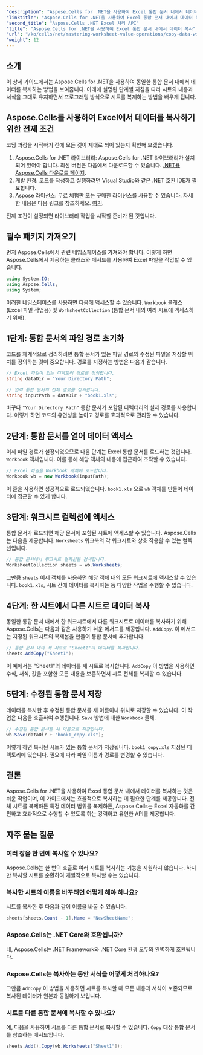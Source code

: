 ```yaml
---
"description": "Aspose.Cells for .NET을 사용하여 Excel 통합 문서 내에서 데이터를 효율적으로 복사하는 방법을 알아보세요. 이 단계별 가이드를 따라 시트를 쉽게 복제하고, 데이터를 전송하고, Excel 파일을 손쉽게 관리하세요."
"linktitle": "Aspose.Cells for .NET을 사용하여 Excel 통합 문서 내에서 데이터 복사"
"second_title": "Aspose.Cells .NET Excel 처리 API"
"title": "Aspose.Cells for .NET을 사용하여 Excel 통합 문서 내에서 데이터 복사"
"url": "/ko/cells/net/mastering-worksheet-value-operations/copy-data-within-excel-workbook/"
"weight": 12
---
```


## 소개

이 상세 가이드에서는 Aspose.Cells for .NET을 사용하여 동일한 통합 문서 내에서 데이터를 복사하는 방법을 보여줍니다. 아래에 설명된 단계별 지침을 따라 시트의 내용과 서식을 그대로 유지하면서 프로그래밍 방식으로 시트를 복제하는 방법을 배우게 됩니다.

## Aspose.Cells를 사용하여 Excel에서 데이터를 복사하기 위한 전제 조건

코딩 과정을 시작하기 전에 모든 것이 제대로 되어 있는지 확인해 보겠습니다.

1. Aspose.Cells for .NET 라이브러리: Aspose.Cells for .NET 라이브러리가 설치되어 있어야 합니다. 최신 버전은 다음에서 다운로드할 수 있습니다. [.NET용 Aspose.Cells 다운로드 페이지](https://releases.aspose.com/cells/net/).
2. 개발 환경: 코드를 작성하고 실행하려면 Visual Studio와 같은 .NET 호환 IDE가 필요합니다.
3. Aspose 라이선스: 무료 체험판 또는 구매한 라이선스를 사용할 수 있습니다. 자세한 내용은 다음 링크를 참조하세요. [여기](https://purchase.aspose.com/temporary-license/).

전제 조건이 설정되면 라이브러리 작업을 시작할 준비가 된 것입니다.

## 필수 패키지 가져오기

먼저 Aspose.Cells에서 관련 네임스페이스를 가져와야 합니다. 이렇게 하면 Aspose.Cells에서 제공하는 클래스와 메서드를 사용하여 Excel 파일을 작업할 수 있습니다.

```csharp
using System.IO;
using Aspose.Cells;
using System;
```

이러한 네임스페이스를 사용하면 다음에 액세스할 수 있습니다. `Workbook` 클래스(Excel 파일 작업용) 및 `WorksheetCollection` (통합 문서 내의 여러 시트에 액세스하기 위해).

## 1단계: 통합 문서의 파일 경로 초기화

코드를 체계적으로 정리하려면 통합 문서가 있는 파일 경로와 수정된 파일을 저장할 위치를 정의하는 것이 중요합니다. 경로를 지정하는 방법은 다음과 같습니다.

```csharp
// Excel 파일이 있는 디렉토리 경로를 정의합니다.
string dataDir = "Your Directory Path";

// 입력 통합 문서의 전체 경로를 정의합니다.
string inputPath = dataDir + "book1.xls";
```

바꾸다 `"Your Directory Path"` 통합 문서가 포함된 디렉터리의 실제 경로를 사용합니다. 이렇게 하면 코드의 유연성을 높이고 경로를 효과적으로 관리할 수 있습니다.

## 2단계: 통합 문서를 열어 데이터 액세스

이제 파일 경로가 설정되었으므로 다음 단계는 Excel 통합 문서를 로드하는 것입니다. `Workbook` 객체입니다. 이를 통해 해당 객체의 내용에 접근하여 조작할 수 있습니다.

```csharp
// Excel 파일을 Workbook 개체에 로드합니다.
Workbook wb = new Workbook(inputPath);
```

이 줄을 사용하면 성공적으로 로드되었습니다. `book1.xls` 으로 `wb` 객체를 만들어 데이터에 접근할 수 있게 합니다.

## 3단계: 워크시트 컬렉션에 액세스

통합 문서가 로드되면 해당 문서에 포함된 시트에 액세스할 수 있습니다. Aspose.Cells는 다음을 제공합니다. `Worksheets` 워크북의 각 워크시트와 상호 작용할 수 있는 컬렉션입니다.

```csharp
// 통합 문서에서 워크시트 컬렉션을 검색합니다.
WorksheetCollection sheets = wb.Worksheets;
```

그만큼 `sheets` 이제 객체를 사용하면 해당 객체 내의 모든 워크시트에 액세스할 수 있습니다. `book1.xls`, 시트 간에 데이터를 복사하는 등 다양한 작업을 수행할 수 있습니다.

## 4단계: 한 시트에서 다른 시트로 데이터 복사

동일한 통합 문서 내에서 한 워크시트에서 다른 워크시트로 데이터를 복사하기 위해 Aspose.Cells는 다음과 같은 사용하기 쉬운 메서드를 제공합니다. `AddCopy`. 이 메서드는 지정된 워크시트의 복제본을 만들어 통합 문서에 추가합니다.

```csharp
// 통합 문서 내의 새 시트로 "Sheet1"의 데이터를 복사합니다.
sheets.AddCopy("Sheet1");
```

이 예에서는 "Sheet1"의 데이터를 새 시트로 복사합니다. `AddCopy` 이 방법을 사용하면 수식, 서식, 값을 포함한 모든 내용을 보존하면서 시트 전체를 복제할 수 있습니다.

## 5단계: 수정된 통합 문서 저장

데이터를 복사한 후 수정된 통합 문서를 새 이름이나 위치로 저장할 수 있습니다. 이 작업은 다음을 호출하여 수행됩니다. `Save` 방법에 대한 `Workbook` 물체.

```csharp
// 수정된 통합 문서를 새 이름으로 저장합니다.
wb.Save(dataDir + "book1_copy.xls");
```

이렇게 하면 복사된 시트가 있는 통합 문서가 저장됩니다. `book1_copy.xls` 지정된 디렉토리에 있습니다. 필요에 따라 파일 이름과 경로를 변경할 수 있습니다.

## 결론

Aspose.Cells for .NET을 사용하여 Excel 통합 문서 내에서 데이터를 복사하는 것은 쉬운 작업이며, 이 가이드에서는 효율적으로 복사하는 데 필요한 단계를 제공합니다. 전체 시트를 복제하든 특정 데이터 범위를 복제하든, Aspose.Cells는 Excel 자동화를 간편하고 효과적으로 수행할 수 있도록 하는 강력하고 유연한 API를 제공합니다.

## 자주 묻는 질문

### 여러 장을 한 번에 복사할 수 있나요?

Aspose.Cells는 한 번의 호출로 여러 시트를 복사하는 기능을 지원하지 않습니다. 하지만 복사할 시트를 순환하여 개별적으로 복사할 수는 있습니다.

### 복사한 시트의 이름을 바꾸려면 어떻게 해야 하나요?

시트를 복사한 후 다음과 같이 이름을 바꿀 수 있습니다.

```csharp
sheets[sheets.Count - 1].Name = "NewSheetName";
```

### Aspose.Cells는 .NET Core와 호환됩니까?

네, Aspose.Cells는 .NET Framework와 .NET Core 환경 모두와 완벽하게 호환됩니다.

### Aspose.Cells는 복사하는 동안 서식을 어떻게 처리하나요?

그만큼 `AddCopy` 이 방법을 사용하면 시트를 복사할 때 모든 내용과 서식이 보존되므로 복사된 데이터가 원본과 동일하게 보입니다.

### 시트를 다른 통합 문서에 복사할 수 있나요?

예, 다음을 사용하여 시트를 다른 통합 문서로 복사할 수 있습니다. `Copy` 대상 통합 문서를 참조하는 메서드입니다.

```csharp
sheets.Add().Copy(wb.Worksheets["Sheet1"]);
```